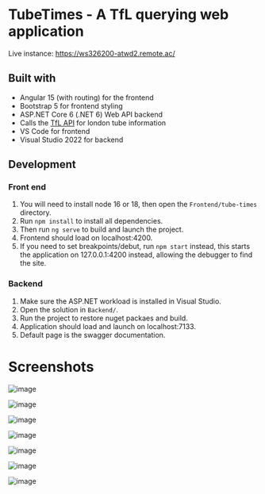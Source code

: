 # TubeTimes - A TfL querying web application

Live instance: https://ws326200-atwd2.remote.ac/

## Built with

- Angular 15 (with routing) for the frontend
- Bootstrap 5 for frontend styling
- ASP.NET Core 6 (.NET 6) Web API backend
- Calls the [TfL API](https://api-portal.tfl.gov.uk/) for london tube information
- VS Code for frontend
- Visual Studio 2022 for backend

## Development

### Front end

1. You will need to install node 16 or 18, then open the `Frontend/tube-times` directory.
2. Run `npm install` to install all dependencies.
3. Then run `ng serve` to build and launch the project.
4. Frontend should load on localhost:4200.
5. If you need to set breakpoints/debut, run `npm start` instead, this starts the application on 127.0.0.1:4200 instead, allowing the debugger to find the site.

### Backend

1. Make sure the ASP.NET workload is installed in Visual Studio.
2. Open the solution in `Backend/`.
3. Run the project to restore nuget packaes and build.
4. Application should load and launch on localhost:7133.
5. Default page is the swagger documentation.

# Screenshots
![image](https://user-images.githubusercontent.com/25041735/204928713-feae9c10-3d8d-462c-8c19-0226d1dfd02b.png)

![image](https://user-images.githubusercontent.com/25041735/204928988-ffd19379-5562-46a5-aedb-e1f182bffdb5.png)

![image](https://user-images.githubusercontent.com/25041735/204929007-f5b36a15-cec6-4c15-8b6c-8528ccc5311e.png)

![image](https://user-images.githubusercontent.com/25041735/204929037-99dcb12e-23c8-4d6b-8c38-4fa9c91993a9.png)

![image](https://user-images.githubusercontent.com/25041735/204929102-b9fb8363-a4dd-4c59-819f-a806e857f152.png)

![image](https://user-images.githubusercontent.com/25041735/204929154-deee909d-cce9-424c-8167-6f8cd0c52455.png)

![image](https://user-images.githubusercontent.com/25041735/204929470-d7a9be71-26bd-4b8b-ae21-2937ad7f6c4d.png)
